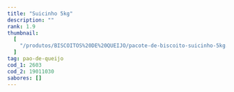 ```yaml
---
title: "Suicinho 5kg"
description: ""
rank: 1.9
thumbnail:
  [
    "/produtos/BISCOITOS%20DE%20QUEIJO/pacote-de-biscoito-suicinho-5kg.png",
  ]
tag: pao-de-queijo
cod_1: 2603
cod_2: 19011030
sabores: []
---
```


